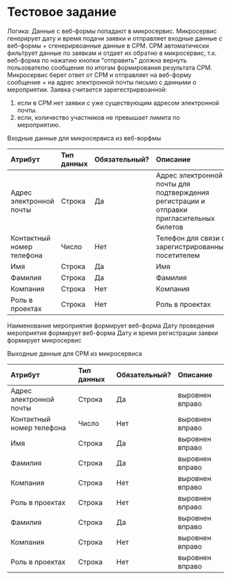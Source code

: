 # Тестовое задание
Логика:
Данные с веб-формы попадают в микросервис. Микросервис генерирует дату и время подачи заявки и отправляет входные данные с веб-формы + сгенерирвоанные данные в СРМ. СРМ автоматически фильтрует данные по заявкам и отдает их обратно в микросервис, т.к. веб-форма по нажатию кнопки "отправить" должна вернуть пользователю сообщение по итогам формирования результата СРМ. Микросервис берет ответ от СРМ и отправляет на веб-форму сообщение + на адрес электронной почты письмо с данными о мероприятии.
Заявка считается зарегестрирвоанной:
1. если в СРМ нет заявки с уже существующим адресом электронной почты.
2. если, количество участников не превышает лимита по мероприятию.

Входные данные для микросервиса из веб-ворфмы

| Атрибут                   | Тип данных | Обязательный? | Описание                                                                                 |
| :------------------------ |:---------- | :------------ |:---------------------------------------------------------------------------------------- |
| Адрес электронной почты   | Строка     | Да            | Адрес электронной почты для подтверждения регистрации и отправки пригласительных билетов |
| Контактный номер телефона | Число      | Нет           | Телефон для связи с зарегистрированным посетителем                                       |
| Имя                       | Строка     | Да            | Имя                                                                                      |
| Фамилия                   | Строка     | Да            | Фамилия                                                                                  |
| Компания                  | Строка     | Нет           | Компания                                                                                 |
| Роль в проектах           | Строка     | Нет           | Роль в проектах                                                                          |


Наименование мероприятия формирует веб-форма
Дату проведения мероприятия формирует веб-форма
Дату и время регистрации заявки формирует  микросервис

Выходные данные для СРМ из микросервиса

| Атрибут                   | Тип данных | Обязательный? | Описание         |
| :------------------------ |:---------- | :------------ |:---------------- |
| Адрес электронной почты   | Строка     | Да            | выровнен вправо  |
| Контактный номер телефона | Число      | Нет           | выровнен вправо  |
| Имя                       | Строка     | Да            | выровнен вправо  |
| Фамилия                   | Строка     | Да            | выровнен вправо  |
| Компания                  | Строка     | Нет           | выровнен вправо  |
| Роль в проектах           | Строка     | Нет           | выровнен вправо  |
| Фамилия                   | Строка     | Да            | выровнен вправо  |
| Компания                  | Строка     | Нет           | выровнен вправо  |
| Роль в проектах           | Строка     | Нет           | выровнен вправо  |
